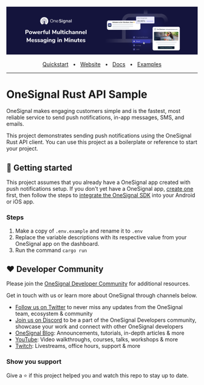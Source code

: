 ![OneSignal](./assets/onesignal-banner.png)

<div align="center">
  <a href="https://documentation.onesignal.com/docs/onboarding-with-onesignal" target="_blank">Quickstart</a>
  <span>&nbsp;&nbsp;•&nbsp;&nbsp;</span>
  <a href="https://onesignal.com/" target="_blank">Website</a>
  <span>&nbsp;&nbsp;•&nbsp;&nbsp;</span>
  <a href="https://documentation.onesignal.com/docs" target="_blank">Docs</a>
  <span>&nbsp;&nbsp;•&nbsp;&nbsp;</span>
  <a href="https://github.com/OneSignalDevelopers" target="_blank">Examples</a>
  <br />
  <hr />
</div>

# OneSignal Rust API Sample

OneSignal makes engaging customers simple and is the fastest, most reliable service to send push notifications, in-app messages, SMS, and emails.

This project demonstrates sending push notifications using the OneSignal Rust API client. You can use this project as a boilerplate or reference to start your project.


## 🚦 Getting started

This project assumes that you already have a OneSignal app created with push notifications setup. If you don't yet have a OneSignal app, [create one](#) first, then follow the steps to [integrate the OneSignal SDK](#) into your Android or iOS app.

### Steps

1. Make a copy of `.env.example` and rename it to `.env`
2. Replace the variable descriptions with its respective value from your OneSignal app on the dashboard.
3. Run the command `cargo run`

## ❤️ Developer Community

Please join the [OneSignal Developer Community](https://onesignal.com/onesignal-developers) for additional resources.

Get in touch with us or learn more about OneSignal through channels below.

- [Follow us on Twitter](https://twitter.com/onesignaldevs) to never miss any updates from the OneSignal team, ecosystem & community
- [Join us on Discord](https://discord.gg/EP7gf6Uz7G) to be a part of the OneSignal Developers community, showcase your work and connect with other OneSignal developers
- [OneSignal Blog](https://onesignal.com/blog/): Announcements, tutorials, in-depth articles & more
- [YouTube](https://www.youtube.com/channel/UCe63d5EDQsSkOov-bIE_8Aw/featured): Video walkthroughs, courses, talks, workshops & more
- [Twitch](https://www.twitch.tv/onesignaldevelopers): Livestreams, office hours, support & more

### Show you support

Give a ⭐️ if this project helped you and watch this repo to stay up to date.
